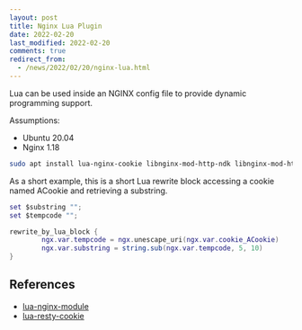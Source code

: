 ```yaml
---
layout: post
title: Nginx Lua Plugin
date: 2022-02-20
last_modified: 2022-02-20
comments: true
redirect_from:
  - /news/2022/02/20/nginx-lua.html
---
```


Lua can be used inside an NGINX config file to provide dynamic programming support.

Assumptions:

* Ubuntu 20.04
* Nginx 1.18

```bash
sudo apt install lua-nginx-cookie libnginx-mod-http-ndk libnginx-mod-http-lua -y
```

As a short example, this is a short Lua rewrite block accessing a cookie named ACookie and retrieving a substring.

```lua
set $substring "";
set $tempcode "";

rewrite_by_lua_block {
        ngx.var.tempcode = ngx.unescape_uri(ngx.var.cookie_ACookie)
        ngx.var.substring = string.sub(ngx.var.tempcode, 5, 10)
}
```


## References

* [lua-nginx-module](https://github.com/openresty/lua-nginx-module)
* [lua-resty-cookie](https://github.com/cloudflare/lua-resty-cookie)
